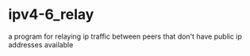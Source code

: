 # ipv4-6_relay
a program for relaying ip traffic between peers that don't have public ip addresses available

